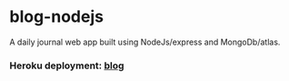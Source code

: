 # blog-nodejs
A daily journal web app built using NodeJs/express and MongoDb/atlas.

### Heroku deployment: [blog](https://blog--2.herokuapp.com/)
